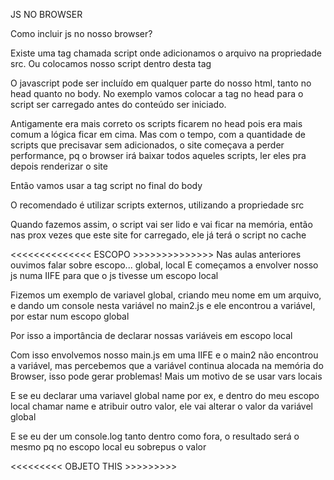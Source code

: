 JS NO BROWSER

Como incluir js no nosso browser?

Existe uma tag chamada script onde adicionamos o arquivo na propriedade src. Ou colocamos nosso script dentro desta tag

O javascript pode ser incluído em qualquer parte do nosso html, tanto no head quanto no body. No exemplo vamos colocar a tag no head para o script ser carregado antes do conteúdo ser iniciado.

Antigamente era mais correto os scripts ficarem no head pois era mais comum a lógica ficar em cima.
 Mas com o tempo, com a quantidade de scripts que precisavar sem adicionados, o site começava a perder performance, pq o browser irá baixar todos aqueles scripts, ler eles pra depois renderizar o site

Então vamos usar a tag script no final do body

O recomendado é utilizar scripts externos, utilizando a propriedade src

Quando fazemos assim, o script vai ser lido e vai ficar na memória, então nas prox vezes que este site for carregado, ele já terá o script no cache

<<<<<<<<<<<<<< ESCOPO >>>>>>>>>>>>>>
Nas aulas anteriores ouvimos falar sobre escopo... global, local
E começamos a envolver nosso js numa IIFE para que o js tivesse um escopo local

Fizemos um exemplo de variavel global, criando meu nome em um arquivo, e dando um console nesta variável
no main2.js e ele encontrou a variável, por estar num escopo global

Por isso a importância de declarar nossas variáveis em escopo local

Com isso envolvemos nosso main.js em uma IIFE e o main2 não encontrou a variável, mas percebemos que a variável
continua alocada na memória do Browser, isso pode gerar problemas! Mais um motivo de se usar vars locais

E se eu declarar uma variavel global name por ex, e dentro do meu escopo local chamar name e atribuir outro valor, ele vai alterar o valor da variável global

E se eu der um console.log tanto dentro como fora, o resultado será o mesmo pq no escopo local eu sobrepus o valor

<<<<<<<<< OBJETO THIS >>>>>>>>>
